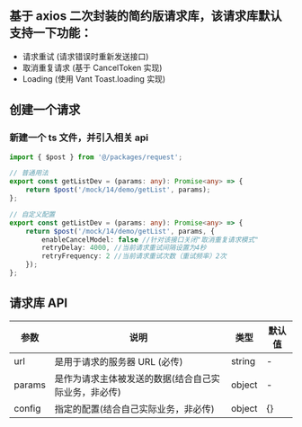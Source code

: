 <!--
 * @Descripttion: 请求库使用说明
 * @version:
 * @Author: zhoukai
 * @Date: 2022-11-02 16:58:59
 * @LastEditors: zhoukai
 * @LastEditTime: 2022-11-22 10:19:45
-->

## 基于 axios 二次封装的简约版请求库，该请求库默认支持一下功能：

-   请求重试 (请求错误时重新发送接口)
-   取消重复请求 (基于 CancelToken 实现)
-   Loading (使用 Vant Toast.loading 实现)

## 创建一个请求

### 新建一个 ts 文件，并引入相关 api

```ts
import { $post } from '@/packages/request';

// 普通用法
export const getListDev = (params: any): Promise<any> => {
    return $post('/mock/14/demo/getList', params);
};

// 自定义配置
export const getListDev = (params: any): Promise<any> => {
    return $post('/mock/14/demo/getList', params, {
        enableCancelModel: false //针对该接口关闭"取消重复请求模式"
        retryDelay: 4000, //当前请求重试间隔设置为4秒
        retryFrequency: 2 //当前请求重试次数（重试频率）2次
    });
};
```

## 请求库 API

| 参数   | 说明                                                 | 类型   | 默认值 |
| ------ | ---------------------------------------------------- | ------ | ------ |
| url    | 是用于请求的服务器 URL (必传)                        | string | -      |
| params | 是作为请求主体被发送的数据(结合自己实际业务，非必传) | object | -      |
| config | 指定的配置(结合自己实际业务，非必传)                 | object | {}     |
